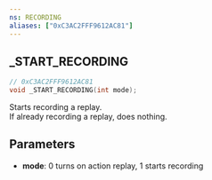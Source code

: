 ```yaml
---
ns: RECORDING
aliases: ["0xC3AC2FFF9612AC81"]
---
```

## _START_RECORDING

```c
// 0xC3AC2FFF9612AC81
void _START_RECORDING(int mode);
```

Starts recording a replay.  
If already recording a replay, does nothing.  

## Parameters
* **mode**:  0 turns on action replay, 1 starts recording

